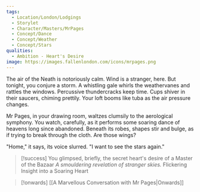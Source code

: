 ```yaml
---
tags:
  - Location/London/Lodgings
  - Storylet
  - Character/Masters/MrPages
  - Concept/Dance
  - Concept/Weather
  - Concept/Stars
qualities:
  - Ambition - Heart's Desire
image: https://images.fallenlondon.com/icons/mrpages.png
---
```

The air of the Neath is notoriously calm. Wind is a stranger, here. But tonight, you conjure a storm. A whistling gale whirls the weathervanes and rattles the windows. Percussive thundercracks keep time. Cups shiver in their saucers, chiming prettily. Your loft booms like tuba as the air pressure changes.

Mr Pages, in your drawing room, waltzes clumsily to the aerological symphony. You watch, carefully, as it performs some soaring dance of heavens long since abandoned. Beneath its robes, shapes stir and bulge, as if trying to break through the cloth. Are those wings?

"Home," it says, its voice slurred. "I want to see the stars again."

> [!success] You glimpsed, briefly, the secret heart's desire of a Master of the Bazaar
> *A smouldering revelation of stranger skies.*
> Flickering Insight into a Soaring Heart 

> [!onwards] [[A Marvellous Conversation with Mr Pages|Onwards]]